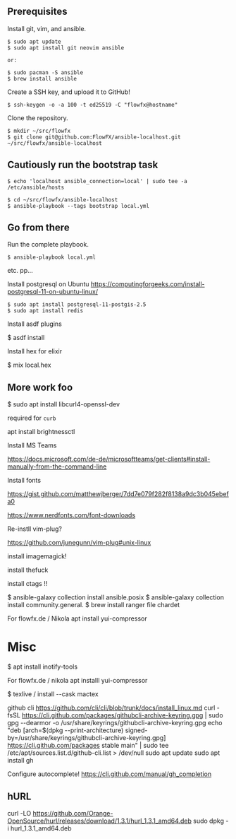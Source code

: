 ## Prerequisites

Install git, vim, and ansible.

```
$ sudo apt update
$ sudo apt install git neovim ansible

or:

$ sudo pacman -S ansible
$ brew install ansible
```

Create a SSH key, and upload it to GitHub!

```
$ ssh-keygen -o -a 100 -t ed25519 -C "flowfx@hostname"
```

Clone the repository.

```
$ mkdir ~/src/flowfx
$ git clone git@github.com:FlowFX/ansible-localhost.git ~/src/flowfx/ansible-localhost
```

## Cautiously run the bootstrap task

```
$ echo 'localhost ansible_connection=local' | sudo tee -a /etc/ansible/hosts

$ cd ~/src/flowfx/ansible-localhost
$ ansible-playbook --tags bootstrap local.yml
```

## Go from there

Run the complete playbook.

```
$ ansible-playbook local.yml
```

etc. pp...

Install postgresql on Ubuntu https://computingforgeeks.com/install-postgresql-11-on-ubuntu-linux/

```
$ sudo apt install postgresql-11-postgis-2.5
$ sudo apt install redis
```

Install asdf plugins

$ asdf install

Install hex for elixir

$ mix local.hex

## More work foo

$ sudo apt install libcurl4-openssl-dev

required for `curb`

apt install brightnessctl

Install MS Teams

https://docs.microsoft.com/de-de/microsoftteams/get-clients#install-manually-from-the-command-line

Install fonts

https://gist.github.com/matthewjberger/7dd7e079f282f8138a9dc3b045ebefa0

https://www.nerdfonts.com/font-downloads

Re-instll vim-plug?

https://github.com/junegunn/vim-plug#unix-linux

install imagemagick!

install thefuck

install ctags !!

$ ansible-galaxy collection install ansible.posix
$ ansible-galaxy collection install community.general.
$ brew install ranger file chardet

For flowfx.de / Nikola
apt install yui-compressor

# Misc

$ apt install inotify-tools

For flowfx.de / nikola
apt installl yui-compressor

$ texlive / install --cask mactex








github cli
https://github.com/cli/cli/blob/trunk/docs/install_linux.md
curl -fsSL https://cli.github.com/packages/githubcli-archive-keyring.gpg | sudo gpg --dearmor -o /usr/share/keyrings/githubcli-archive-keyring.gpg
echo "deb [arch=$(dpkg --print-architecture) signed-by=/usr/share/keyrings/githubcli-archive-keyring.gpg] https://cli.github.com/packages stable main" | sudo tee /etc/apt/sources.list.d/github-cli.list > /dev/null
sudo apt update
sudo apt install gh


Configure autocomplete!
https://cli.github.com/manual/gh_completion



## hURL
curl -LO https://github.com/Orange-OpenSource/hurl/releases/download/1.3.1/hurl_1.3.1_amd64.deb
sudo dpkg -i hurl_1.3.1_amd64.deb
